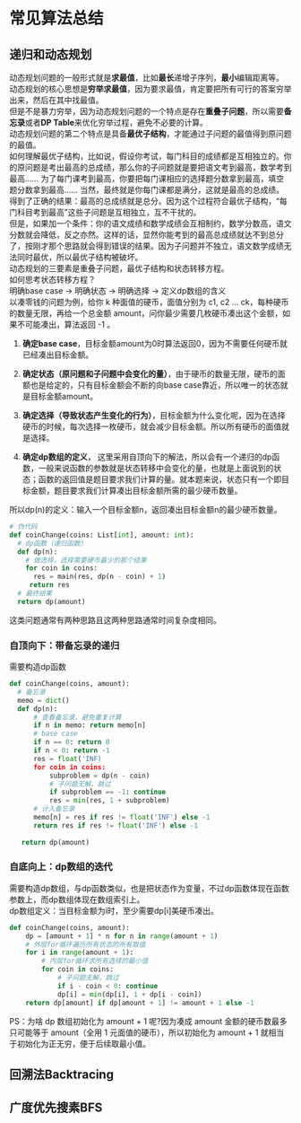 # 常见算法总结
## 递归和动态规划
动态规划问题的一般形式就是**求最值**，比如**最长**递增子序列，**最小**编辑距离等。</br>
动态规划的核心思想是**穷举求最值**，因为要求最值，肯定要把所有可行的答案穷举出来，然后在其中找最值。</br>
但是不是暴力穷举，因为动态规划问题的一个特点是存在**重叠子问题**，所以需要**备忘录**或者**DP Table**来优化穷举过程，避免不必要的计算。</br>
动态规划问题的第二个特点是具备**最优子结构**，才能通过子问题的最值得到原问题的最值。</br>
如何理解最优子结构，比如说，假设你考试，每门科目的成绩都是互相独立的。你的原问题是考出最高的总成绩，那么你的子问题就是要把语文考到最高，数学考到最高…… 为了每门课考到最高，你要把每门课相应的选择题分数拿到最高，填空题分数拿到最高…… 当然，最终就是你每门课都是满分，这就是最高的总成绩。得到了正确的结果：最高的总成绩就是总分。因为这个过程符合最优子结构，“每门科目考到最高”这些子问题是互相独立，互不干扰的。</br>
但是，如果加一个条件：你的语文成绩和数学成绩会互相制约，数学分数高，语文分数就会降低，反之亦然。这样的话，显然你能考到的最高总成绩就达不到总分了，按刚才那个思路就会得到错误的结果。因为子问题并不独立，语文数学成绩无法同时最优，所以最优子结构被破坏。</br>
动态规划的三要素是重叠子问题，最优子结构和状态转移方程。</br>
如何思考状态转移方程？</br>
明确base case -> 明确状态 -> 明确选择 -> 定义dp数组的含义</br>
以凑零钱的问题为例，给你 k 种面值的硬币，面值分别为 c1, c2 ... ck，每种硬币的数量无限，再给一个总金额 amount，问你最少需要几枚硬币凑出这个金额，如果不可能凑出，算法返回 -1 。

1. **确定base case**，目标金额amount为0时算法返回0，因为不需要任何硬币就已经凑出目标金额。


2. **确定状态（原问题和子问题中会变化的量）**，由于硬币的数量无限，硬币的面额也是给定的，只有目标金额会不断的向base case靠近，所以唯一的状态就是目标金额amount。

3. **确定选择（导致状态产生变化的行为）**，目标金额为什么变化呢，因为在选择硬币的时候，每次选择一枚硬币，就会减少目标金额。所以所有硬币的面值就是选择。

4. **确定dp数组的定义**， 这里采用自顶向下的解法，所以会有一个递归的dp函数，一般来说函数的参数就是状态转移中会变化的量，也就是上面说到的状态；函数的返回值是题目要求我们计算的量。就本题来说，状态只有一个即目标金额，题目要求我们计算凑出目标金额所需的最少硬币数量。

所以dp(n)的定义：输入一个目标金额n，返回凑出目标金额n的最少硬币数量。

```python
# 伪代码
def coinChange(coins: List[int], amount: int):
  # dp函数（递归函数）
  def dp(n):
    # 做选择，选择需要硬币最少的那个结果
    for coin in coins:
      res = main(res, dp(n - coin) + 1)
     return res
  # 最终结果
  return dp(amount)
```
这类问题通常有两种思路且这两种思路通常时间复杂度相同。
### 自顶向下：带备忘录的递归
需要构造dp函数
```python
def coinChange(coins, amount):
  # 备忘录
  memo = dict()
  def dp(n):
      # 查看备忘录，避免重复计算
      if n in memo: return memo[n]
      # base case
      if n == 0: return 0
      if n < 0: return -1
      res = float('INF)
      for coin in coins:
          subproblem = dp(n - coin)
          # 子问题无解，跳过
          if subproblem == -1: continue
          res = min(res, 1 + subproblem)
      # 计入备忘录
      memo[n] = res if res != float('INF') else -1
      return res if res != float('INF') else -1
   
   return dp(amount)
```

### 自底向上：dp数组的迭代
需要构造dp数组，与dp函数类似，也是把状态作为变量，不过dp函数体现在函数参数上，而dp数组体现在数组索引上。</br>
dp数组定义：当目标金额为i时，至少需要dp[i]美硬币凑出。
```python
def coinChange(coins, amount):
    dp = [amount + 1] * n for n in range(amount + 1)
    # 外层for循环遍历所有状态的所有取值
    for i in range(amount + 1):
        # 内层for循环求所有选择的最小值
        for coin in coins:
            # 子问题无解，跳过
            if i - coin < 0: continue
            dp[i] = min(dp[i], 1 + dp[i - coin])
    return dp[amount] if dp[amount + 1] != amount + 1 else -1
```
PS：为啥 dp 数组初始化为 amount + 1 呢?因为凑成 amount 金额的硬币数最多只可能等于 amount（全用 1 元面值的硬币），所以初始化为 amount + 1 就相当于初始化为正无穷，便于后续取最小值。

## 回溯法Backtracing
## 广度优先搜素BFS
